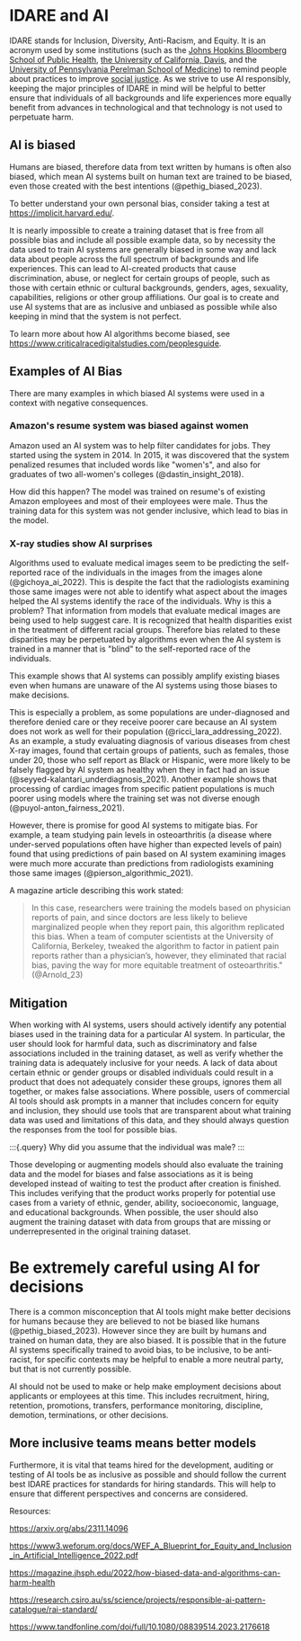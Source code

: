 




# IDARE and AI

IDARE stands for Inclusion, Diversity, Anti-Racism, and Equity. It is an acronym used by some institutions (such as the [Johns Hopkins Bloomberg School of Public Health](https://publichealth.jhu.edu/offices-and-services/office-of-inclusion-diversity-anti-racism-and-equity-idare), [the University of California, Davis](https://health.ucdavis.edu/diversity-inclusion/committees/departmental-committees-index.html), and the [University of Pennsylvania Perelman School of Medicine](https://www.med.upenn.edu/neurology/idare/)) to remind people about practices to improve [social justice](https://en.wikipedia.org/wiki/Social_justice). As we strive to use AI responsibly, keeping the major principles of IDARE in mind will be helpful to better ensure that individuals of all backgrounds and life experiences more equally benefit from advances in technological and that technology is not used to perpetuate harm.  

## AI is biased

Humans are biased, therefore data from text written by humans is often also biased, which mean AI systems built on human text are trained to be biased, even those created with the best intentions (@pethig_biased_2023).

To better understand your own personal bias, consider taking a test at https://implicit.harvard.edu/. 

It is nearly impossible to create a training dataset that is free from all possible bias and include all possible example data, so by necessity the data used to train AI systems are generally biased in some way and lack data about people across the full spectrum of backgrounds and life experiences. This can lead to AI-created products that cause discrimination, abuse, or neglect for certain groups of people, such as those with certain ethnic or cultural backgrounds, genders, ages, sexuality, capabilities, religions or other group affiliations. Our goal is to create and use AI systems that are as inclusive and unbiased as possible while also keeping in mind that the system is not perfect. 

To learn more about how AI algorithms become biased, see https://www.criticalracedigitalstudies.com/peoplesguide. 

## Examples of AI Bias

There are many examples in which biased AI systems were used in a context with negative consequences. 

### Amazon's resume system was biased against women

Amazon used an AI system was to help filter candidates for jobs. They started using the system in 2014. In 2015, it was discovered that the system penalized resumes that included words like "women's", and also for graduates of two all-women's colleges (@dastin_insight_2018). 

How did this happen? The model was trained on resume's of existing Amazon employees and most of their employees were male. Thus the training data for this system was not gender inclusive, which lead to bias in the model.

### X-ray studies show AI surprises


Algorithms used to evaluate medical images seem to be predicting the self-reported race of the individuals in the images from the images alone (@gichoya_ai_2022).  This is despite the fact that the radiologists examining those same images were not able to identify what aspect about the images helped the AI systems identify the race of the individuals. Why is this a problem? That information from models that evaluate medical images are being used to help suggest care. It is recognized that health disparities exist in the treatment of different racial groups. Therefore bias related to these disparities may be perpetuated by algorithms even when the AI system is trained in a manner that is "blind" to the self-reported race of the individuals.

This example shows that AI systems can possibly amplify existing biases even when humans are unaware of the AI systems using those biases to make decisions.

This is especially a problem, as some populations are under-diagnosed and therefore denied care or they receive poorer care because an AI system does not work as well for their population (@ricci_lara_addressing_2022). As an example,  a study evaluating diagnosis of various diseases from chest X-ray images, found that certain groups of patients, such as females, those under 20,  those who self report as Black or Hispanic, were more likely to be falsely flagged by  AI system as healthy when they in fact had an issue (@seyyed-kalantari_underdiagnosis_2021).  Another example shows that processing of cardiac images from specific patient populations is much poorer using models where the training set was not diverse enough (@puyol-anton_fairness_2021). 

However, there is promise for good AI systems to mitigate bias. For example,  a team studying pain levels in osteoarthritis (a disease where under-served populations often have higher than expected levels of pain) found that using predictions of pain based on AI system examining images were much more accurate than predictions from radiologists examining those same images (@pierson_algorithmic_2021).  

A magazine article describing this work stated:

> In this case, researchers were training the models based on physician reports of pain, and since doctors are less likely to believe marginalized people when they report pain, this algorithm replicated this bias. When a team of computer scientists at the University of California, Berkeley, tweaked the algorithm to factor in patient pain reports rather than a physician’s, however, they eliminated that racial bias, paving the way for more equitable treatment of osteoarthritis." (@Arnold_23)

## Mitigation

When working with AI systems, users should actively identify any potential biases used in the training data for a particular AI system. In particular, the user should look for harmful data, such as discriminatory and false associations included in the training dataset, as well as verify whether the training data is adequately inclusive for your needs. A lack of data about certain ethnic or gender groups or disabled individuals could result in a product that does not adequately consider these groups, ignores them all together, or makes false associations. Where possible, users of commercial AI tools should ask prompts in a manner that includes concern for equity and inclusion, they should use tools that are transparent about what training data was used and limitations of this data, and they should always question the responses from the tool for possible bias. 



:::{.query}
Why did you assume that the individual was male?
:::


Those developing or augmenting models should also evaluate the training data and the model for biases and false associations as it is being developed instead of waiting to test the product after creation is finished. This includes verifying that the product works properly for potential use cases from a variety of ethnic, gender, ability, socioeconomic, language, and educational backgrounds. When possible, the user should also augment the training dataset with data from groups that are missing or underrepresented in the original training dataset. 

# Be extremely careful using AI for decisions

There is a common misconception that AI tools might make better decisions for humans because they are believed to not be biased like humans (@pethig_biased_2023). However since they are built by humans and trained on human data, they are also biased. It is possible that in the future AI systems specifically trained to avoid bias, to be inclusive, to be anti-racist,  for specific contexts may be helpful to enable a more neutral party, but that is not currently possible.

AI should not be used to make or help make employment decisions about applicants or employees at this time. This includes recruitment, hiring, retention, promotions, transfers, performance monitoring, discipline, demotion, terminations, or other decisions. 

## More inclusive teams means better models

Furthermore, it is vital that teams hired for the development, auditing or testing of AI tools be as inclusive as possible and should follow the current best IDARE practices for standards for hiring standards. This will help to ensure that different perspectives and concerns are considered. 

 

Resources:  

https://arxiv.org/abs/2311.14096 

https://www3.weforum.org/docs/WEF_A_Blueprint_for_Equity_and_Inclusion_in_Artificial_Intelligence_2022.pdf  

https://magazine.jhsph.edu/2022/how-biased-data-and-algorithms-can-harm-health  

https://research.csiro.au/ss/science/projects/responsible-ai-pattern-catalogue/rai-standard/ 

https://www.tandfonline.com/doi/full/10.1080/08839514.2023.2176618  
